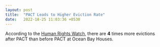```yaml
---
layout: post
title:  "PACT Leads to Higher Eviction Rate"
date:   2022-10-25 11:03:36 +0530
---
```

According to the [Human Rights Watch][human-rights-watch], there are **4** times more evictions after PACT than before PACT at Ocean Bay Houses. 


[human-rights-watch]: https://www.hrw.org/report/2022/01/27/tenant-never-wins/private-takeover-public-housing-puts-rights-risk-new-york-city